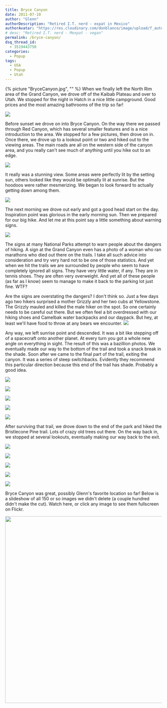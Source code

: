 ```yaml
---
title: Bryce Canyon
date: 2011-07-10
author: "Glenn"
authorDescription: "Retired I.T. nerd - expat in Mexico"
authorAvatar: "https://res.cloudinary.com/donblanco/image/upload/f_auto,q_auto/Vagabondians/avatar-small.png"
# desc: "Retired I.T. nerd - Mexpat - vegan"
permalink: /bryce-canyon/
dsq_thread_id:
  - 3519443750
categories:
  - Popup
tags:
  - USA
  - Popup
  - Utah
---
```

{% picture "BryceCanyon.jpg", "" %}
When we finally left the North Rim area of the Grand Canyon, we drove off of the Kaibab Plateau and over to Utah. We stopped for the night in Hatch in a nice little campground. Good prices and the most amazing bathrooms of the trip so far!

![](https://live.staticflickr.com/65535/47856022112_fdabbb15d7_n.jpg)

Before sunset we drove on into Bryce Canyon. On the way there we passed through Red Canyon, which has several smaller features and is a nice introduction to the area. We stopped for a few pictures, then drove on in. Once there, we drove up to a lookout point or two and hiked out to the viewing areas. The main roads are all on the western side of the canyon area, and you really can't see much of anything until you hike out to an edge.

![](https://live.staticflickr.com/65535/47850295972_53b7bf32e6_z.jpg)

It really was a stunning view. Some areas were perfectly lit by the setting sun, others looked like they would be optimally lit at sunrise. But the hoodoos were rather mesmerizing. We began to look forward to actually getting down among them.

![](https://live.staticflickr.com/65535/46986266275_30a0cb373b_h.jpg)

The next morning we drove out early and got a good head start on the day. Inspiration point was glorious in the early morning sun. Then we prepared for our big hike. And let me at this point say a little something about warning signs.

![](https://live.staticflickr.com/65535/46986266395_36ad475e62_h.jpg)

The signs at many National Parks attempt to warn people about the dangers of hiking. A sign at the Grand Canyon even has a photo of a woman who ran marathons who died out there on the trails. I take all such advice into consideration and try very hard not to be one of those statistics. And yet when we hit the trails we are surrounded by people who seem to have completely ignored all signs. They have very little water, if any. They are in tennis shoes. They are often very overweight. And yet all of these people (as far as I know) seem to manage to make it back to the parking lot just fine. WTF?

Are the signs are overstating the dangers? I don't think so. Just a few days ago two hikers surprised a mother Grizzly and her two cubs at Yellowstone. The Grizzly mauled and killed the male hiker on the spot. So one certainly needs to be careful out there. But we often feel a bit overdressed with our hiking shoes and Camelbak water backpacks and our daypack. But hey, at least we'll have food to throw at any bears we encounter. ![](/img/simple-smile.png)

Any way, we left sunrise point and descended. It was a bit like stepping off of a spacecraft onto another planet. At every turn you got a whole new angle on everything in sight. The result of this was a bazillion photos. We eventually made our way to the bottom of the trail and took a snack break in the shade. Soon after we came to the final part of the trail, exiting the canyon. It was a series of steep switchbacks. Evidently they recommend this particular direction because this end of the trail has shade. Probably a good idea.

![](https://live.staticflickr.com/65535/47112903344_56a2da5dca_c.jpg)

![](https://live.staticflickr.com/65535/46986207905_84afa8d8e7_h.jpg)

![](https://live.staticflickr.com/65535/40935727413_f96b5ea0b2_n.jpg)

![](https://live.staticflickr.com/65535/40935714963_5615b189a7_h.jpg)

![](https://live.staticflickr.com/65535/40935714783_9fc18810ca_z.jpg)

After surviving that trail, we drove down to the end of the park and hiked the Bristlecone Pine trail. Lots of crazy old trees out there. On the way back in, we stopped at several lookouts, eventually making our way back to the exit.

![](https://live.staticflickr.com/65535/46986358405_874e8b1aa5_c.jpg)

![](https://live.staticflickr.com/65535/47113002994_eca6b0c827_h.jpg)

![](https://live.staticflickr.com/65535/47112793244_2527208685_n.jpg)

![](https://live.staticflickr.com/65535/40935861413_70583b1c6a_h.jpg)

![](https://live.staticflickr.com/65535/47902405831_cc1eccccd0_h.jpg)

Bryce Canyon was great, possibly Glenn's favorite location so far! Below is a slideshow of all 150 or so images we didn't delete (a couple hundred didn't make the cut). Watch here, or click any image to see them fullscreen on Flickr.

<a data-flickr-embed="true" data-header="true" data-footer="true"  href="https://www.flickr.com/photos/vagabondians/albums/72157691556337583" title="Bryce Canyon - 2011"><img alt="" src="https://live.staticflickr.com/65535/47112793244_2527208685_c.jpg" width="800" height="600" alt="Bryce Canyon - 2011"></a><script async src="//embedr.flickr.com/assets/client-code.js" charset="utf-8"></script>